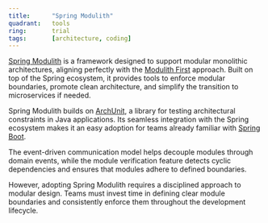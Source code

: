 ```yaml
---
title:      "Spring Modulith"
quadrant:   tools
ring:       trial
tags:       [architecture, coding]
---
```


[Spring Modulith](https://spring.io/projects/spring-modulith) is a framework designed to support modular monolithic architectures, aligning perfectly with the [Modulith First](/methods-and-patterns/modulith-first/) approach. Built on top of the Spring ecosystem, it provides tools to enforce modular boundaries, promote clean architecture, and simplify the transition to microservices if needed.

Spring Modulith builds on [ArchUnit](https://www.archunit.org/), a library for testing architectural constraints in Java applications. Its seamless integration with the Spring ecosystem makes it an easy adoption for teams already familiar with [Spring Boot](/languages-and-frameworks/spring-boot/).

The event-driven communication model helps decouple modules through domain events, while the module verification feature detects cyclic dependencies and ensures that modules adhere to defined boundaries.

However, adopting Spring Modulith requires a disciplined approach to modular design. Teams must invest time in defining clear module boundaries and consistently enforce them throughout the development lifecycle.
